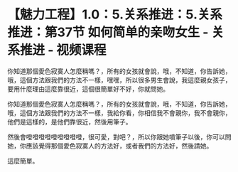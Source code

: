 # 【魅力工程】1.0：5.关系推进：5.关系推进：第37节 如何简单的亲吻女生 - 关系推进 - 视频课程

你知道那個愛色寂寞人怎麼稱嗎？，所有的女孩就會說，哦，不知道，你告訴她，哦，這個方法跟我們的方法不一樣，嘿嘿，所以很多男生會說，我這麼親女孩子，要用什麼理由這麼靠很近，這個很簡單好不好，你就問她。

你知道那個愛色寂寞人怎麼稱嗎？，所有的女孩就會說，哦，不知道，你告訴她，哦，這個方法跟我們的方法不一樣，我給你看，你相信我不會親你，我不會親你，他們是這樣的，是他們靠很近，然後用筆子。

然後會噔噔噔噔噔噔噔噔噔，很可愛，對吧？，所以你跟她噴筆子以後，你可以問她，你應該覺得那個愛色寂寞人的方法好，或者我們的方法好，然後請她。

這麼簡單。
